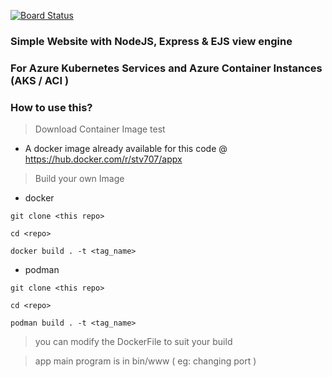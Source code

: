 [![Board Status](https://dev.azure.com/CogNitozCOM/86e13782-6e00-4271-add5-df8a0f70354c/6b50bde2-48a0-4e3a-b983-654dfc1ace96/_apis/work/boardbadge/9bfe025f-b39f-41e7-bab1-92773ac4018f)](https://dev.azure.com/CogNitozCOM/86e13782-6e00-4271-add5-df8a0f70354c/_boards/board/t/6b50bde2-48a0-4e3a-b983-654dfc1ace96/Microsoft.RequirementCategory)
### Simple Website with NodeJS, Express & EJS view engine
### For Azure Kubernetes Services and Azure Container Instances (AKS / ACI )
### How to use this?

> Download Container Image test

* A docker image already available for this code @ https://hub.docker.com/r/stv707/appx

> Build your own Image 

* docker 
```
git clone <this repo>

cd <repo>

docker build . -t <tag_name>
```

* podman
```
git clone <this repo>

cd <repo>

podman build . -t <tag_name>

```

> you can modify the DockerFile to suit your build

> app main program is in bin/www ( eg: changing port )
